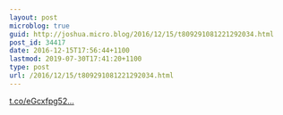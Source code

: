 ```yaml
---
layout: post
microblog: true
guid: http://joshua.micro.blog/2016/12/15/t809291081221292034.html
post_id: 34417
date: 2016-12-15T17:56:44+1100
lastmod: 2019-07-30T17:41:20+1100
type: post
url: /2016/12/15/t809291081221292034.html
---
```

[t.co/eGcxfpg52...](https://t.co/eGcxfpg52L)
